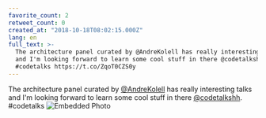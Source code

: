 ```yaml
---
favorite_count: 2
retweet_count: 0
created_at: "2018-10-18T08:02:15.000Z"
lang: en
full_text: >-
  The architecture panel curated by @AndreKolell has really interesting talks
  and I'm looking forward to learn some cool stuff in there @codetalkshh.
  #codetalks https://t.co/ZqoT0CZS0y
---
```


The architecture panel curated by
[@AndreKolell](https://twitter.com/AndreKolell) has really interesting talks and
I'm looking forward to learn some cool stuff in there
[@codetalkshh](https://twitter.com/codetalkshh). #codetalks
![Embedded Photo](https://twitter-media-coderbyheart.s3.eu-north-1.amazonaws.com/1052832214273142784-Dpxo_TmXUAAVmRz.jpg)
